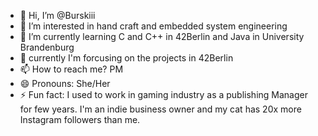 - 👋 Hi, I’m @Burskiii
- 👀 I’m interested in hand craft and embedded system engineering
- 🌱 I’m currently learning C and C++ in 42Berlin and Java in University Brandenburg
- 💞️ currently I'm forcusing on the projects in 42Berlin
- 📫 How to reach me? PM
- 😄 Pronouns: She/Her
- ⚡ Fun fact: I used to work in gaming industry as a publishing Manager for few years. I'm an indie business owner and my cat has 20x more Instagram followers than me.
